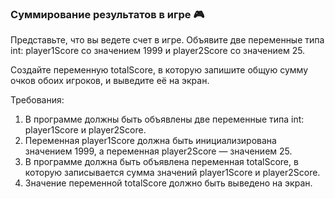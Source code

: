 
### Суммирование результатов в игре 🎮

Представьте, что вы ведете счет в игре. Объявите две переменные типа int: player1Score со значением 1999 и player2Score со значением 25.

Создайте переменную totalScore, в которую запишите общую сумму очков обоих игроков, и выведите её на экран.

Требования:
1. В программе должны быть объявлены две переменные типа int: player1Score и player2Score. 
2. Переменная player1Score должна быть инициализирована значением 1999, а переменная player2Score — значением 25. 
3. В программе должна быть объявлена переменная totalScore, в которую записывается сумма значений player1Score и player2Score. 
4. Значение переменной totalScore должно быть выведено на экран.